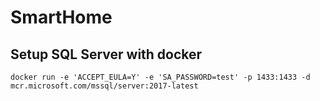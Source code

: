 # SmartHome

## Setup SQL Server with docker
    docker run -e 'ACCEPT_EULA=Y' -e 'SA_PASSWORD=test' -p 1433:1433 -d mcr.microsoft.com/mssql/server:2017-latest
